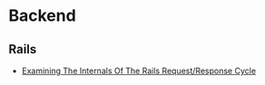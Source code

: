 # Backend

## Rails
+ [Examining The Internals Of The Rails Request/Response Cycle](https://www.rubypigeon.com/posts/examining-internals-of-rails-request-response-cycle/)

